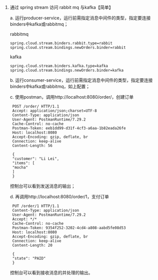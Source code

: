1. 通过 spring stream 访问 rabbit mq 与kafka【简单】

    a. 运行producer-service，运行前需指定消息中间件的类型，指定要连接binders中kafka或rabbitmq；

    rabbitmq

       spring.cloud.stream.binders.rabbit.type=rabbit
       spring.cloud.stream.bindings.newOrders.binder=rabbit
    kafka

       spring.cloud.stream.binders.kafka.type=kafka
       spring.cloud.stream.bindings.newOrders.binder=kafka

    b. 运行consumer-service，运行前需指定消息中间件的类型，指定要连接binders中kafka或rabbitmq，如上配置；

    c. 使用postman，调用http://localhost:8080/order/，创建订单

        POST /order/ HTTP/1.1
        Accept: application/json;charset=UTF-8
        Content-Type: application/json
        User-Agent: PostmanRuntime/7.29.2
        Cache-Control: no-cache
        Postman-Token: eeb1dd99-d31f-4cf3-a6aa-1b82eada26fe
        Host: localhost:8080
        Accept-Encoding: gzip, deflate, br
        Connection: keep-alive
        Content-Length: 56
     
        {
        "customer": "Li Lei",
        "items": [
        "mocha"
        ]
        }
     控制台可以看到发送消息的输出；

    d. 再调用http://localhost:8080/order/1，支付订单

        PUT /order/1 HTTP/1.1
        Content-Type: application/json
        User-Agent: PostmanRuntime/7.29.2
        Accept: */*
        Cache-Control: no-cache
        Postman-Token: 9354f252-3202-4cd4-a808-aabd5fe08d53
        Host: localhost:8080
        Accept-Encoding: gzip, deflate, br
        Connection: keep-alive
        Content-Length: 20

        {
        "state": "PAID"
        }
      控制台可以看到接收消息的并处理的输出。